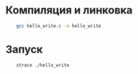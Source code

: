 # Компиляция и линковка

```Bash
    gcc hello_write.c -o hello_write
```

# Запуск

```Bash
    strace ./hello_write 
```
